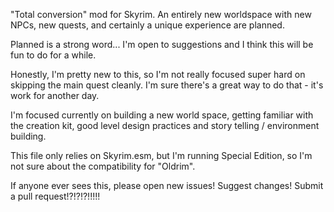 "Total conversion" mod for Skyrim. An entirely new worldspace with new NPCs, new quests, and certainly a unique experience are planned.

Planned is a strong word... I'm open to suggestions and I think this will be fun to do for a while.


Honestly, I'm pretty new to this, so I'm not really focused super hard on skipping the main quest cleanly. I'm sure there's a great way to do that - it's work for another day.


I'm focused currently on building a new world space, getting familiar with the creation kit, good level design practices and story telling / environment building.

This file only relies on Skyrim.esm, but I'm running Special Edition, so I'm not sure about the compatibility for "Oldrim".

If anyone ever sees this, please open new issues! Suggest changes! Submit a pull request!?!?!?!!!!!
